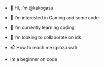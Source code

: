 - 👋 Hi, I’m @kakogasu
- 👀 I’m interested in Gaming and some code 
- 🌱 I’m currently learning coding
- 💞️ I’m looking to collaborate on idk
- 📫 How to reach me ig:ihza.wafi

- im a beginner on code

<!---
kakogasu/kakogasu is a ✨ special ✨ repository because its `README.md` (this file) appears on your GitHub profile.
You can click the Preview link to take a look at your changes.
--->
